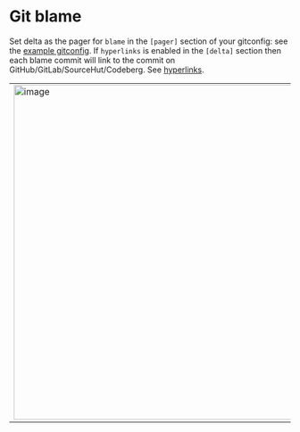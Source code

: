 # Git blame

Set delta as the pager for `blame` in the `[pager]` section of your gitconfig: see the [example gitconfig](./get-started.md).
If `hyperlinks` is enabled in the `[delta]` section then each blame commit will link to the commit on GitHub/GitLab/SourceHut/Codeberg.
 See [hyperlinks](./hyperlinks.md).

<table><tr><td><img width=600px src="https://user-images.githubusercontent.com/52205/141891376-1fdb87dc-1d9c-4ad6-9d72-eeb19a8aeb0b.png" alt="image" /></td></tr></table>
